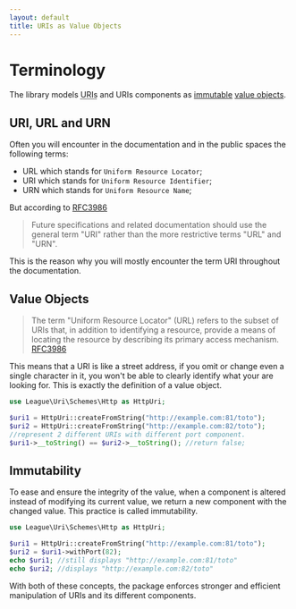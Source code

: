 ```yaml
---
layout: default
title: URIs as Value Objects
---
```


# Terminology

The library models <abbr title="Uniform Resource Identifier">URIs</abbr> and URIs components as [immutable](http://en.wikipedia.org/wiki/Immutable_object) [value objects](http://en.wikipedia.org/wiki/Value_object).

## URI, URL and URN

Often you will encounter in the documentation and in the public spaces the following terms:

- URL which stands for `Uniform Resource Locator`;
- URI which stands for `Uniform Resource Identifier`;
- URN which stands for `Uniform Resource Name`;  

But according to [RFC3986](http://tools.ietf.org/html/rfc3986#section-1.1.3)

> Future specifications and related documentation should use the general term "URI" rather than the more restrictive terms "URL" and "URN".

This is the reason why you will mostly encounter the term URI throughout the documentation.

## Value Objects

> The term "Uniform Resource Locator" (URL) refers to the subset of URIs that, in addition to identifying a resource, provide a means of locating the resource by describing its primary access mechanism. [RFC3986](http://tools.ietf.org/html/rfc3986#section-1.1.3)

This means that a URI is like a street address, if you omit or change even a single character in it, you won't be able to clearly identify what your are looking for. This is exactly the definition of a value object.

~~~php
use League\Uri\Schemes\Http as HttpUri;

$uri1 = HttpUri::createFromString("http://example.com:81/toto");
$uri2 = HttpUri::createFromString("http://example.com:82/toto");
//represent 2 different URIs with different port component.
$uri1->__toString() == $uri2->__toString(); //return false;
~~~

## Immutability

To ease and ensure the integrity of the value, when a component is altered instead of modifying its current value, we return a new component with the changed value. This practice is called immutability.

~~~php
use League\Uri\Schemes\Http as HttpUri;

$uri1 = HttpUri::createFromString("http://example.com:81/toto");
$uri2 = $uri1->withPort(82);
echo $uri1; //still displays "http://example.com:81/toto"
echo $uri2; //displays "http://example.com:82/toto"
~~~

With both of these concepts, the package enforces stronger and efficient manipulation of URIs and its different components.